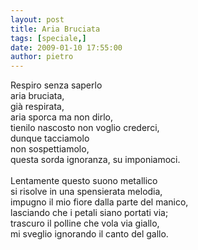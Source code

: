 ```yaml
---
layout: post
title: Aria Bruciata
tags: [speciale,]
date: 2009-01-10 17:55:00
author: pietro
---
```

Respiro senza saperlo<br/>aria bruciata,<br/>già respirata,<br/>aria sporca ma non dirlo,<br/>tienilo nascosto non voglio crederci,<br/>dunque tacciamolo<br/>non sospettiamolo,<br/>questa sorda ignoranza, su imponiamoci.<br/><br/>Lentamente questo suono metallico<br/>si risolve in una spensierata melodia,<br/>impugno il mio fiore dalla parte del manico,<br/>lasciando che i petali siano portati via;<br/>trascuro il polline che vola via giallo,<br/>mi sveglio ignorando il canto del gallo.
